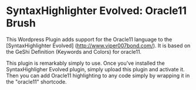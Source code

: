 SyntaxHighlighter Evolved: Oracle11 Brush
======================================

This Wordpress Plugin adds support for the Oracle11 language to the [SyntaxHighlighter Evolved] (http://www.viper007bond.com/).
It is based on the GeShi Definition (Keywords and Colors) for oracle11.

This plugin is remarkably simply to use. Once you've installed the SyntaxHighligher Evolved plugin, simply upload this plugin and activate it. Then you can add Oracle11 highlighting to any code simply by wrapping it in the "oracle11" shortcode.

